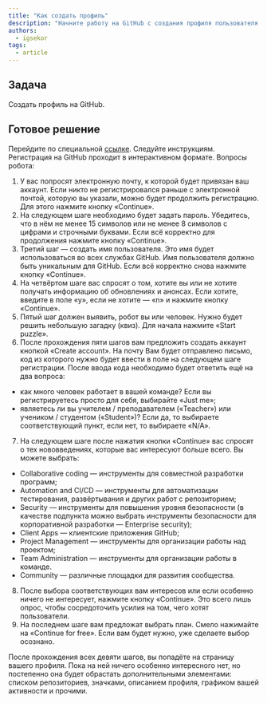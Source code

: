 ```yaml
---
title: "Как создать профиль"
description: "Начните работу на GitHub с создания профиля пользователя."
authors:
  - igsekor
tags:
  - article
---
```


## Задача

Создать профиль на GitHub.

## Готовое решение

Перейдите по специальной [ссылке](https://github.com/signup?source=login "Create an account"). Следуйте инструкциям. Регистрация на GitHub проходит в интерактивном формате. Вопросы робота:

1. У вас попросят электронную почту, к которой будет привязан ваш аккаунт. Если никто не регистрировался раньше с электронной почтой, которую вы указали, можно будет продолжить регистрацию. Для этого нажмите кнопку «Continue».
2. На следующем шаге необходимо будет задать пароль. Убедитесь, что в нём не менее 15 символов или не менее 8 символов с цифрами и строчными буквами. Если всё корректно для продолжения нажмите кнопку «Continue».
3. Третий шаг — создать имя пользователя. Это имя будет использоваться во всех службах GitHub. Имя пользователя должно быть уникальным для GitHub. Если всё корректно снова нажмите кнопку «Continue».
4. На четвёртом шаге вас спросят о том, хотите вы или не хотите получать информацию об обновлениях и анонсах. Если хотите, введите в поле «y», если не хотите — «n» и нажмите кнопку «Continue».
5. Пятый шаг должен выявить, робот вы или человек. Нужно будет решить небольшую загадку (квиз). Для начала нажмите «Start puzzle».
6. После прохождения пяти шагов вам предложить создать аккаунт кнопкой «Create account». На почту Вам будет отправлено письмо, код из которого нужно будет ввести в поле на следующем шаге регистрации. После ввода кода необходимо будет ответить ещё на два вопроса:

- как много  человек работает в вашей команде? Если вы регистрируетесь просто для себя, выбирайте «Just me»;
- являетесь ли вы учителем / преподавателем («Teacher») или учеником / студентом («Student»)? Если да, то выбираете соответствующий пункт, если нет, то выбираете «N/A».

7. На следующем шаге после нажатия кнопки «Continue» вас спросят о тех нововведениях, которые вас интересуют больше всего. Вы можете выбрать:

- Collaborative coding — инструменты для совместной разработки программ;
- Automation and CI/CD — инструменты для автоматизации тестирования, развёртывания и других работ с репозиторием;
- Security — инструменты для повышения уровня безопасности (в качестве подпункта можно выбрать инструменты безопасности для корпоративной разработки — Enterprise security);
- Client Apps — клиентские приложения GitHub;
- Project Management — инструменты для организации работы над проектом;
- Team Administration — инструменты для организации работы в команде.
- Community — различные площадки для развития сообщества.

8. После выбора соответствующих вам интересов или если особенно ничего  не интересует, нажмите кнопку «Continue». Это всего лишь опрос, чтобы сосредоточить усилия на том, чего хотят пользователи.
9. На последнем шаге вам предложат выбрать план. Смело нажимайте на «Continue for free». Если вам будет нужно, уже сделаете выбор осознано.

После прохождения всех девяти шагов, вы попадёте на страницу вашего профиля. Пока на ней ничего особенно интересного нет, но постепенно она будет обрастать дополнительными элементами: списком репозиториев, значками, описанием профиля, графиком вашей активности и прочими.
